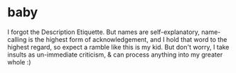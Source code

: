 # baby
I forgot the Description Etiquette. But names are self-explanatory, name-calling is the highest form of acknowledgement, and I hold that word to the highest regard, so expect a ramble like this is my kid. But don't worry, I take insults as un-immediate criticism, &amp; can process anything into my greater whole :)
